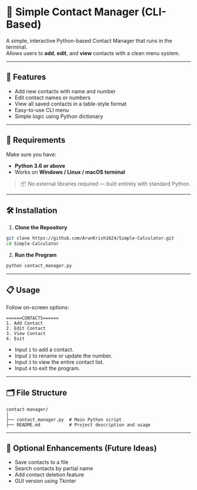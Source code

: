 # 📇 Simple Contact Manager (CLI-Based)

A simple, interactive Python-based Contact Manager that runs in the terminal.  
Allows users to **add**, **edit**, and **view** contacts with a clean menu system.

---

## 🚀 Features
- Add new contacts with name and number  
- Edit contact names or numbers  
- View all saved contacts in a table-style format  
- Easy-to-use CLI menu  
- Simple logic using Python dictionary

---

## 🧰 Requirements

Make sure you have:

- **Python 3.6 or above**  
- Works on **Windows / Linux / macOS terminal**

> 📦 No external libraries required — built entirely with standard Python.

---

## 🛠️ Installation

1. **Clone the Repository**  
```bash
git clone https://github.com/ArunKrish1624/Simple-Calculator.git
cd Simple-Calculator
```

2. **Run the Program**  
```bash
python contact_manager.py
```

---

## 📋 Usage

Follow on-screen options:

```
======CONTACTS======
1. Add Contact
2. Edit Contact
3. View Contact
4. Exit
```

- Input `1` to add a contact.
- Input `2` to rename or update the number.
- Input `3` to view the entire contact list.
- Input `4` to exit the program.

---

## 🗂️ File Structure

```
contact-manager/
│
├── contact_manager.py  # Main Python script
├── README.md           # Project description and usage
```

---

## 📌 Optional Enhancements (Future Ideas)
- Save contacts to a file
- Search contacts by partial name
- Add contact deletion feature
- GUI version using Tkinter

